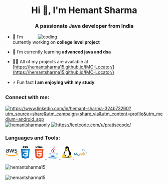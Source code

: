 <h1 align="center">Hi 👋, I'm Hemant Sharma</h1>
<h3 align="center">A passionate Java developer from India</h3>

<img align="right" alt="coding" width="400" src=" ![68747470733a2f2f6d69726f2e6d656469756d2e636f6d2f6d61782f313336302f302a37513379765349765f7430696f4a2d5a2e676966](https://github.com/user-attachments/assets/8863685e-a972-45ba-ba4c-53f18c086237)
">

- 🔭 I’m currently working on **college level project**

- 🌱 I’m currently learning **advanced java and dsa**

- 👨‍💻 All of my projects are available at [https://hemantsharma15.github.io/IMC-Locator/](https://hemantsharma15.github.io/IMC-Locator/)

- ⚡ Fun fact **I am enjoying with my study**

<h3 align="left">Connect with me:</h3>
<p align="left">
<a href="https://linkedin.com/in/https://www.linkedin.com/in/hemant-sharma-324b73260?utm_source=share&utm_campaign=share_via&utm_content=profile&utm_medium=android_app" target="blank"><img align="center" src="https://raw.githubusercontent.com/rahuldkjain/github-profile-readme-generator/master/src/images/icons/Social/linked-in-alt.svg" alt="https://www.linkedin.com/in/hemant-sharma-324b73260?utm_source=share&utm_campaign=share_via&utm_content=profile&utm_medium=android_app" height="30" width="40" /></a>
<a href="https://instagram.com/hemantsharmaonly" target="blank"><img align="center" src="https://raw.githubusercontent.com/rahuldkjain/github-profile-readme-generator/master/src/images/icons/Social/instagram.svg" alt="hemantsharmaonly" height="30" width="40" /></a>
<a href="https://www.leetcode.com/https://leetcode.com/u/pratisecode/" target="blank"><img align="center" src="https://raw.githubusercontent.com/rahuldkjain/github-profile-readme-generator/master/src/images/icons/Social/leet-code.svg" alt="https://leetcode.com/u/pratisecode/" height="30" width="40" /></a>
</p>

<h3 align="left">Languages and Tools:</h3>
<p align="left"> <a href="https://aws.amazon.com" target="_blank" rel="noreferrer"> <img src="https://raw.githubusercontent.com/devicons/devicon/master/icons/amazonwebservices/amazonwebservices-original-wordmark.svg" alt="aws" width="40" height="40"/> </a> <a href="https://www.w3schools.com/css/" target="_blank" rel="noreferrer"> <img src="https://raw.githubusercontent.com/devicons/devicon/master/icons/css3/css3-original-wordmark.svg" alt="css3" width="40" height="40"/> </a> <a href="https://www.w3.org/html/" target="_blank" rel="noreferrer"> <img src="https://raw.githubusercontent.com/devicons/devicon/master/icons/html5/html5-original-wordmark.svg" alt="html5" width="40" height="40"/> </a> <a href="https://www.java.com" target="_blank" rel="noreferrer"> <img src="https://raw.githubusercontent.com/devicons/devicon/master/icons/java/java-original.svg" alt="java" width="40" height="40"/> </a> <a href="https://www.linux.org/" target="_blank" rel="noreferrer"> <img src="https://raw.githubusercontent.com/devicons/devicon/master/icons/linux/linux-original.svg" alt="linux" width="40" height="40"/> </a> <a href="https://www.mysql.com/" target="_blank" rel="noreferrer"> <img src="https://raw.githubusercontent.com/devicons/devicon/master/icons/mysql/mysql-original-wordmark.svg" alt="mysql" width="40" height="40"/> </a> </p>

<p><img align="center" src="https://github-readme-stats.vercel.app/api/top-langs?username=hemantsharma15&show_icons=true&locale=en&layout=compact" alt="hemantsharma15" /></p>

<p><img align="center" src="https://github-readme-streak-stats.herokuapp.com/?user=hemantsharma15&" alt="hemantsharma15" /></p>
